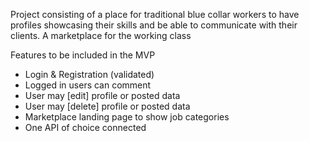 Project consisting of a place for traditional blue collar workers to have profiles showcasing their skills and be able to communicate with their clients. 
A marketplace for the working class

Features to be included in the MVP

* Login & Registration (validated)
* Logged in users can comment
* User may [edit] profile or posted data
* User may [delete] profile or posted data
* Marketplace landing page to show job categories 
* One API of choice connected 
